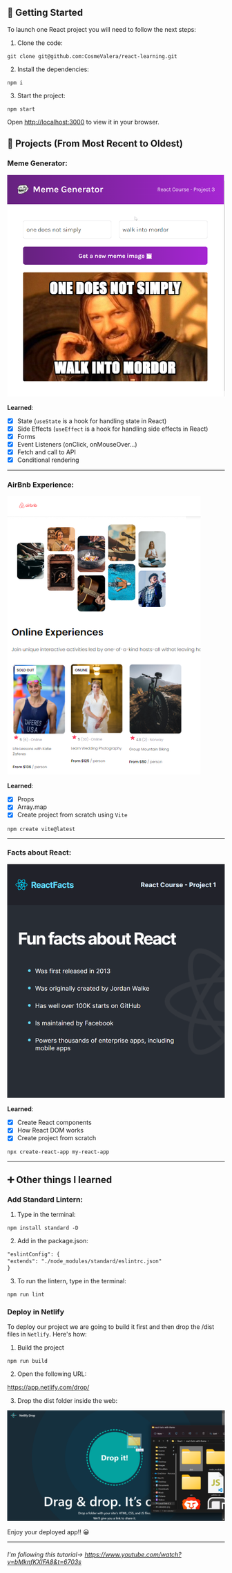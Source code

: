 ## 🚀 Getting Started

To launch one React project you will need to follow the next steps:
1. Clone the code:
```
git clone git@github.com:CosmeValera/react-learning.git
```
2. Install the dependencies:
```
npm i
```
3. Start the project:
```
npm start
```

Open [http://localhost:3000](http://localhost:3000) to view it in your browser.

## 📒 Projects (From Most Recent to Oldest)

### Meme Generator:
![](images/meme-generator.png)

**Learned**: 
- [x] State (`useState` is a hook for handling state in React)
- [x] Side Effects (`useEffect` is a hook for handling side effects in React)
- [x] Forms
- [x] Event Listeners (onClick, onMouseOver...)
- [x] Fetch and call to API
- [x] Conditional rendering

---

### AirBnb Experience:
![](images/airbnb-app.png)

**Learned**: 
- [x] Props
- [x] Array.map
- [x] Create project from scratch using `Vite`
```
npm create vite@latest
```

---

### Facts about React:
![](images/second-react-app.png)

**Learned**: 
- [x] Create React components
- [x] How React DOM works
- [x] Create project from scratch 
```
npx create-react-app my-react-app
```

---

## ➕ Other things I learned
### Add Standard Lintern:
1. Type in the terminal:
```
npm install standard -D
```
2. Add in the package.json:
```
"eslintConfig": {
"extends": "./node_modules/standard/eslintrc.json"
}
```
3. To run the lintern, type in the terminal:
```
npm run lint
```

### Deploy in Netlify
To deploy our project we are going to build it first and then drop the /dist files in `Netlify`. Here's how:
1. Build the project
```
npm run build
```
2. Open the following URL:

https://app.netlify.com/drop/

3. Drop the dist folder inside the web:

![](images/netlify-drop.png)

Enjoy your deployed app!! 😀

---

###### I'm following this tutorial-> https://www.youtube.com/watch?v=bMknfKXIFA8&t=6703s
